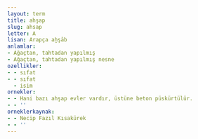 ```yaml
---
layout: term
title: ahşap
slug: ahsap
letter: A
lisan: Arapça aḫşāb
anlamlar:
- Ağaçtan, tahtadan yapılmış
- Ağaçtan, tahtadan yapılmış nesne
ozellikler:
- - sıfat
- - sıfat
  - isim
ornekler:
- - Hani bazı ahşap evler vardır, üstüne beton püskürtülür.
- - ''
orneklerkaynak:
- - Necip Fazıl Kısakürek
- - ''
---
```

